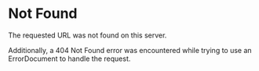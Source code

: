 # Not Found

The requested URL was not found on this server.

Additionally, a 404 Not Found error was encountered while trying to use an ErrorDocument to handle the request.